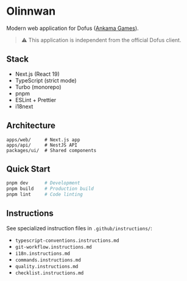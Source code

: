 # Olinnwan

Modern web application for Dofus ([Ankama Games](https://www.dofus.com/fr)).

> ⚠️ This application is independent from the official Dofus client.

## Stack

- Next.js (React 19)
- TypeScript (strict mode)
- Turbo (monorepo)
- pnpm
- ESLint + Prettier
- i18next

## Architecture

```
apps/web/     # Next.js app
apps/api/     # NestJS API
packages/ui/  # Shared components
```

## Quick Start

```bash
pnpm dev      # Development
pnpm build    # Production build
pnpm lint     # Code linting
```

## Instructions

See specialized instruction files in `.github/instructions/`:

- `typescript-conventions.instructions.md`
- `git-workflow.instructions.md`
- `i18n.instructions.md`
- `commands.instructions.md`
- `quality.instructions.md`
- `checklist.instructions.md`
